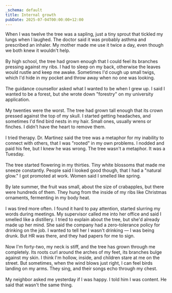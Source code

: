 ```yaml
---
_schema: default
title: Internal growth
pubDate: 2025-07-04T00:00:00+12:00
---
```

When I was twelve the tree was a sapling, just a tiny sprout that tickled my lungs when I laughed. The doctor said it was probably asthma and prescribed an inhaler. My mother made me use it twice a day, even though we both knew it wouldn't help.<br><br>By high school, the tree had grown enough that I could feel its branches pressing against my ribs. I had to sleep on my back, otherwise the leaves would rustle and keep me awake. Sometimes I'd cough up small twigs, which I'd hide in my pocket and throw away when no one was looking.<br><br>The guidance counsellor asked what I wanted to be when I grew up. I said I wanted to be a forest, but she wrote down "forestry" on my university application.<br><br>My twenties were the worst. The tree had grown tall enough that its crown pressed against the top of my skull. I started getting headaches, and sometimes I'd find bird nests in my hair. Small ones, usually wrens or finches. I didn't have the heart to remove them.<br><br>I tried therapy. Dr. Martinez said the tree was a metaphor for my inability to connect with others, that I was "rooted" in my own problems. I nodded and paid his fee, but I knew he was wrong. The tree wasn't a metaphor. It was a Tuesday.<br><br>The tree started flowering in my thirties. Tiny white blossoms that made me sneeze constantly. People said I looked good though, that I had a "natural glow." I got promoted at work. Women said I smelled like spring.<br><br>By late summer, the fruit was small, about the size of crabapples, but there were hundreds of them. They hung from the inside of my ribs like Christmas ornaments, fermenting in my body heat.<br><br>I was tired more often. I found it hard to pay attention, started slurring my words during meetings. My supervisor called me into her office and said I smelled like a distillery. I tried to explain about the tree, but she'd already made up her mind. She said the company had a zero-tolerance policy for drinking on the job. I wanted to tell her I wasn't drinking — I was being drunk. But HR was there, and they had papers for me to sign.<br><br>Now I'm forty-two, my neck is stiff, and the tree has grown through me completely. Its roots curl around the arches of my feet, its branches bulge against my skin. I think I'm hollow, inside, and children stare at me on the street. But sometimes, when the wind blows just right, I can feel birds landing on my arms. They sing, and their songs echo through my chest.<br><br>My neighbor asked me yesterday if I was happy. I told him I was content. He said that wasn't the same thing.